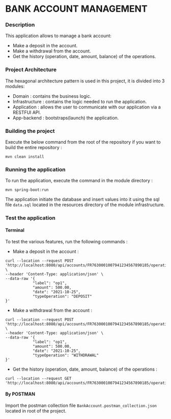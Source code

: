# BANK ACCOUNT MANAGEMENT

### Description

This application allows to manage a bank account:

* Make a deposit in the account.
* Make a withdrawal from the account.
* Get the history (operation, date, amount, balance) of the operations.

### Project Architecture

The hexagonal architecture pattern is used in this project, it is divided into 3 modules:

* Domain : contains the business logic.
* Infrastructure : contains the logic needed to run the application.
* Application : allows the user to communicate with our application via a RESTFUl API.
* App-backend : bootstraps(launch) the application.

### Building the project

Execute the below command from the root of the repository if you want to build the entire repository :

`mvn clean install`

### Running the application

To run the application, execute the command in the module directory : 

`mvn spring-boot:run`

The application initiate the database and insert values into it using the sql file `data.sql`
located in the resources directory of the module infrastructure.

### Test the application

#### Terminal

To test the various features, run the following commands :

* Make a deposit in the account : 
```
curl --location --request POST 'http://localhost:8080/api/accounts/FR7630001007941234567890185/operations/deposit' \
--header 'Content-Type: application/json' \
--data-raw '{
            "label": "op1",
            "amount": 500.00,
            "date": "2021-10-25",
            "typeOperation": "DEPOSIT"
}'
```
* Make a withdrawal from the account :
```
curl --location --request POST 'http://localhost:8080/api/accounts/FR7630001007941234567890185/operations/withdrawal' \
--header 'Content-Type: application/json' \
--data-raw '{
            "label": "op1",
            "amount": 500.00,
            "date": "2021-10-25",
            "typeOperation": "WITHDRAWAL"
}'
```
* Get the history (operation, date, amount, balance) of the operations :
```
curl --location --request GET 'http://localhost:8080/api/accounts/FR7630001007941234567890185/operations/history'
```

#### By POSTMAN

Import the postman collection file `BankAccount.postman_collection.json` located in root of the project.